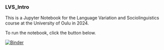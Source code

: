 ### LVS_Intro

This is a Jupyter Notebook for the Language Variation and Sociolinguistics course at the University of Oulu in 2024. 

To run the notebook, click the button below. 

[![Binder](https://mybinder.org/badge_logo.svg)](https://mybinder.org/v2/gh/stcoats/LVS_transcription/HEAD)
